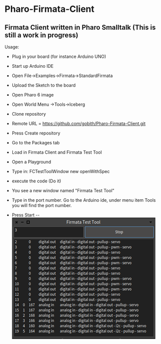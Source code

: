 # Pharo-Firmata-Client
Firmata Client written in Pharo Smalltalk
(This is still a work in progress)
--
Usage:
- Plug in your board (for instance Arduino UNO)
- Start up Arduino IDE
- Open File->Examples->Firmata->StandardFirmata
- Upload the Sketch to the board

- Open Pharo 6 image
- Open World Menu ->Tools->Iceberg
- Clone repository
- Remote URL = https://github.com/gobith/Pharo-Firmata-Client.git
- Press Create repository
- Go to the Packages tab
- Load in Firmata Client and Firmata Test Tool
- Open a Playground
- Type in: FCTestToolWindow new openWithSpec
- execute the code (Do it)
- You see a new window named "Firmata Test Tool"
- Type in the port number. Go to the Arduino ide, under menu item Tools you will find the port number.
- Press Start
--
![alt text](https://github.com/gobith/Pharo-Firmata-Client/blob/master/FirmataTestTool.png)
